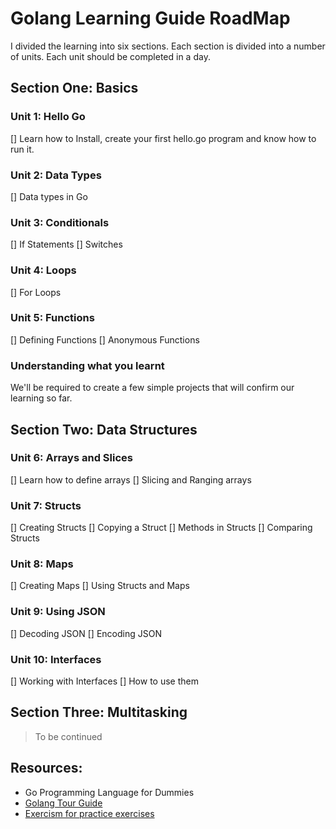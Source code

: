 # Golang Learning Guide RoadMap

I divided the learning into six sections. Each section is divided into a number
of units. Each unit should be completed in a day.

## Section One: Basics

### Unit 1: Hello Go
[] Learn how to Install, create your first hello.go program and know
how to run it.

### Unit 2: Data Types
[] Data types in Go

### Unit 3: Conditionals
[] If Statements
[] Switches

### Unit 4: Loops
[] For Loops

### Unit 5: Functions
[] Defining Functions
[] Anonymous Functions

### Understanding what you learnt
We'll be required to create a few simple projects that will confirm our
learning so far.


## Section Two: Data Structures

### Unit 6: Arrays and Slices
[] Learn how to define arrays
[] Slicing and Ranging arrays

### Unit 7: Structs
[] Creating Structs
[] Copying a Struct
[] Methods in Structs
[] Comparing Structs

### Unit 8: Maps
[] Creating Maps
[] Using Structs and Maps

### Unit 9: Using JSON
[] Decoding JSON
[] Encoding JSON

### Unit 10: Interfaces
[] Working with Interfaces
[] How to use them


## Section Three: Multitasking

 > To be continued

## Resources:

* Go Programming Language for Dummies
* [Golang Tour Guide](https://go.dev/tour)
* [Exercism for practice exercises](https://exercism.org/tracks/go/exercises)
